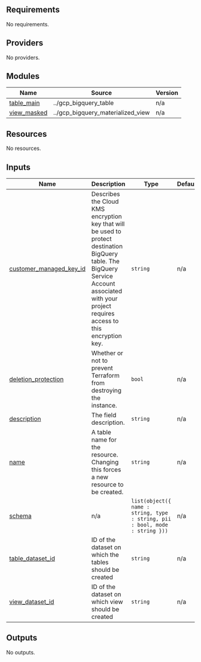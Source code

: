 ## Requirements

No requirements.

## Providers

No providers.

## Modules

| Name | Source | Version |
|------|--------|---------|
| <a name="module_table_main"></a> [table\_main](#module\_table\_main) | ../gcp_bigquery_table | n/a |
| <a name="module_view_masked"></a> [view\_masked](#module\_view\_masked) | ../gcp_bigquery_materialized_view | n/a |

## Resources

No resources.

## Inputs

| Name | Description | Type | Default | Required |
|------|-------------|------|---------|:--------:|
| <a name="input_customer_managed_key_id"></a> [customer\_managed\_key\_id](#input\_customer\_managed\_key\_id) | Describes the Cloud KMS encryption key that will be used to protect destination BigQuery table. The BigQuery Service Account associated with your project requires access to this encryption key. | `string` | n/a | yes |
| <a name="input_deletion_protection"></a> [deletion\_protection](#input\_deletion\_protection) | Whether or not to prevent Terraform from destroying the instance. | `bool` | n/a | yes |
| <a name="input_description"></a> [description](#input\_description) | The field description. | `string` | n/a | yes |
| <a name="input_name"></a> [name](#input\_name) | A table name for the resource. Changing this forces a new resource to be created. | `string` | n/a | yes |
| <a name="input_schema"></a> [schema](#input\_schema) | n/a | `list(object({ name : string, type : string, pii : bool, mode : string }))` | n/a | yes |
| <a name="input_table_dataset_id"></a> [table\_dataset\_id](#input\_table\_dataset\_id) | ID of the dataset on which the tables should be created | `string` | n/a | yes |
| <a name="input_view_dataset_id"></a> [view\_dataset\_id](#input\_view\_dataset\_id) | ID of the dataset on which view should be created | `string` | n/a | yes |

## Outputs

No outputs.
